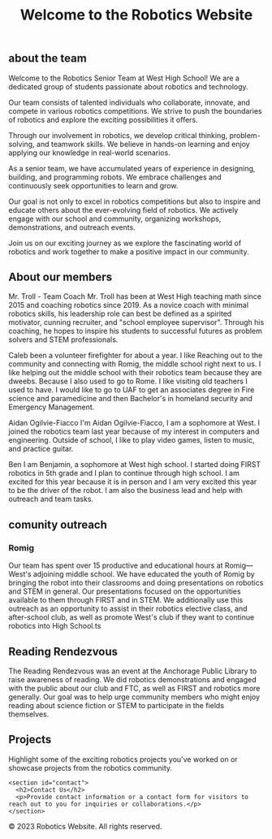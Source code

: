 <!DOCTYPE html>
<html lang="en">
<head>
  <meta charset="UTF-8">
  <meta name="viewport" content="width=device-width, initial-scale=1.0">
  <title>Robotics Website</title>
  <link rel="stylesheet" href="styles.css">
</head>
<body>
  <header>
    <h1>Welcome to the Robotics Website</h1>
 
  </header>
  <section id="about the team">
          <h2>about the team</h2>

  <p>Welcome to the Robotics Senior Team at West High School! We are a dedicated group of students passionate about robotics and technology.</p>
  <p>Our team consists of talented individuals who collaborate, innovate, and compete in various robotics competitions. We strive to push the boundaries of robotics and explore the exciting possibilities it offers.</p>
  <p>Through our involvement in robotics, we develop critical thinking, problem-solving, and teamwork skills. We believe in hands-on learning and enjoy applying our knowledge in real-world scenarios.</p>
  <p>As a senior team, we have accumulated years of experience in designing, building, and programming robots. We embrace challenges and continuously seek opportunities to learn and grow.</p>
  <p>Our goal is not only to excel in robotics competitions but also to inspire and educate others about the ever-evolving field of robotics. We actively engage with our school and community, organizing workshops, demonstrations, and outreach events.</p>
  <p>Join us on our exciting journey as we explore the fascinating world of robotics and work together to make a positive impact in our community.</p>
  </section>

  <main>
    <section id="about our member">
      <h2>About our members</h2>
      <p>
Mr. Troll - Team Coach
Mr. Troll has been at West High teaching math since 2015 and coaching robotics since 2019. As a novice coach with minimal robotics skills, his leadership role can best be defined as a spirited motivator, cunning recruiter, and "school employee supervisor". Through his coaching, he hopes to inspire his students to successful futures as problem solvers and STEM professionals.

Caleb
been a volunteer firefighter for about a year. I like Reaching out to the community and connecting with Romig, the middle school right next to us. I like  helping out the middle school with their robotics team because they are dweebs. Because I also used to go to Rome. I like visiting old teachers I used to have. I would like to go to UAF to get an associates degree in Fire science and paramedicine and then Bachelor's in homeland security and Emergency Management.

Aidan Ogilvie-Fiacco
I'm Aidan Ogilvie-Fiacco, I am a sophomore at West. I joined the robotics team last year because of my interest in computers and engineering. Outside of school, I like to play video games, listen to music, and practice guitar.

Ben
I am Benjamin, a sophomore at West high school. I started doing FIRST robotics in 5th grade and I plan to continue through high school. I am excited for this year because it is in person and I am very excited this year to be the driver of the robot. I am also the business lead and help with outreach and team tasks.

</p>
    </section>
<main>

  <section id="community outreach">
      <h2>comunity outreach</h2>

<h3>Romig</h3>
<p>
Our team has spent over 15 productive and educational hours at Romig—West's adjoining middle school. We have educated the youth of Romig by bringing the robot into their classrooms and doing presentations on robotics and STEM in general. Our presentations focused on the opportunities available to them through FIRST and in STEM. We additionally use this outreach as an opportunity to assist in their robotics elective class, and after-school club, as well as promote West's club if they want to continue robotics into High School.ts </p>

<h2> Reading Rendezvous </h2>
<p>  The Reading Rendezvous was an event at the Anchorage Public Library to raise awareness of reading. We did robotics demonstrations and engaged with the public about our club and FTC, as well as FIRST and robotics more generally. Our goal was to help urge community members who might enjoy reading about science fiction or STEM to participate in the fields themselves.</p>
  </section>

  <section id="contact">
    <!-- Contact content here -->
  </section>
</main>
    <section id="projects">
      <h2>Projects</h2>
      <p>Highlight some of the exciting robotics projects you've worked on or showcase projects from the robotics community.</p>
    </section>

    <section id="contact">
      <h2>Contact Us</h2>
      <p>Provide contact information or a contact form for visitors to reach out to you for inquiries or collaborations.</p>
    </section>
  </main>

  <footer>
    <p>&copy; 2023 Robotics Website. All rights reserved.</p>
  </footer>

  <script src="scripts.js"></script>
</body>
</html>
